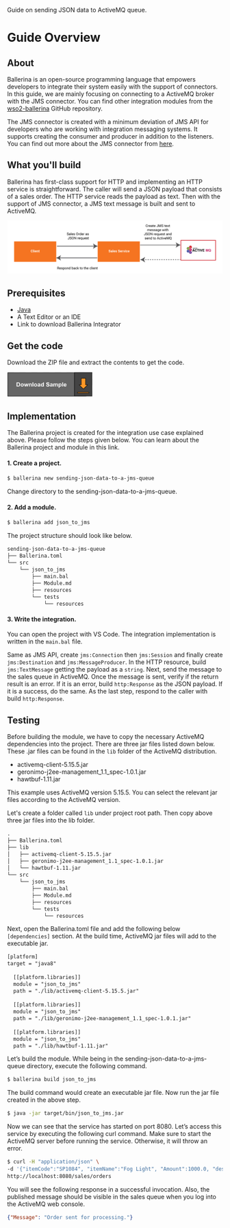 Guide on sending JSON data to ActiveMQ queue.

# Guide Overview

## About
Ballerina is an open-source programming language that empowers developers to integrate their system easily with the support of connectors. In this guide, we are mainly focusing on connecting to a ActiveMQ broker with the JMS connector. You can find other integration modules from the [wso2-ballerina](https://github.com/wso2-ballerina) GitHub repository.

The JMS connector is created with a minimum deviation of JMS API for developers who are working with integration messaging systems. It supports creating the consumer and producer in addition to the listeners. You can find out more about the JMS connector from [here](https://github.com/wso2-ballerina/module-jms).

## What you'll build
Ballerina has first-class support for HTTP and implementing an HTTP service is straightforward. The caller will send a JSON payload that consists of a sales order. The HTTP service reads the payload as text. Then with the support of JMS connector, a JMS text message is built and sent to ActiveMQ.

![Sending JSON data to ActiveMQ queue](resources/JSON-to-ActiveMQ-Queue.jpg)

## Prerequisites
- [Java](https://www.oracle.com/technetwork/java/index.html)
- A Text Editor or an IDE
- Link to download Ballerina Integrator

## Get the code

Download the ZIP file and extract the contents to get the code.

<a href="https://github.com/wso2/docs-ei/blob/master/en/ballerina-integrator/docs/learn/guides/messaging/sending-json-data-to-a-jms-queue/sending-json-data-to-a-jms-queue.zip"><img src="resources/download-zip.png" width="200" alt="Download ZIP"></a>

## Implementation
The Ballerina project is created for the integration use case explained above. Please follow the steps given below. You can learn about the Ballerina project and module in this link.

#### 1. Create a project.
```bash
$ ballerina new sending-json-data-to-a-jms-queue
```
Change directory to the sending-json-data-to-a-jms-queue.

#### 2. Add a module.
```bash
$ ballerina add json_to_jms
```

The project structure should look like below.
```shell
sending-json-data-to-a-jms-queue
├── Ballerina.toml
└── src
    └── json_to_jms
        ├── main.bal
        ├── Module.md
        ├── resources
        └── tests
            └── resources
```

#### 3. Write the integration.
You can open the project with VS Code. The integration implementation is written in the `main.bal` file.

<!-- INCLUDE_CODE: src/json_to_jms/main.bal -->

Same as JMS API, create `jms:Connection` then `jms:Session` and finally create `jms:Destination` and `jms:MessageProducer`. In the HTTP resource, build `jms:TextMessage` getting the payload as a `string`. Next, send the message to the sales queue in ActiveMQ. Once the message is sent, verify if the return result is an error. If it is an error, build `http:Response` as the JSON payload. If it is a success, do the same. As the last step, respond to the caller with build `http:Response`.

## Testing
Before building the module, we have to copy the necessary ActiveMQ dependencies into the project. There are three jar files listed down below. These .jar files can be found in the `lib` folder of the ActiveMQ distribution.

* activemq-client-5.15.5.jar
* geronimo-j2ee-management_1.1_spec-1.0.1.jar
* hawtbuf-1.11.jar

This example uses ActiveMQ version 5.15.5. You can select the relevant jar files according to the ActiveMQ version.

Let's create a folder called `lib` under project root path. Then copy above three jar files into the lib folder.

```shell
.
├── Ballerina.toml
├── lib
│   ├── activemq-client-5.15.5.jar
│   ├── geronimo-j2ee-management_1.1_spec-1.0.1.jar
│   └── hawtbuf-1.11.jar
└── src
    └── json_to_jms
        ├── main.bal
        ├── Module.md
        ├── resources
        └── tests
            └── resources
```

Next, open the Ballerina.toml file and add the following below `[dependencies]` section. At the build time, ActiveMQ jar files will add to the executable jar.

```
[platform]
target = "java8"

  [[platform.libraries]]
  module = "json_to_jms"
  path = "./lib/activemq-client-5.15.5.jar"

  [[platform.libraries]]
  module = "json_to_jms"
  path = "./lib/geronimo-j2ee-management_1.1_spec-1.0.1.jar"

  [[platform.libraries]]
  module = "json_to_jms"
  path = "./lib/hawtbuf-1.11.jar"
```

Let’s build the module. While being in the sending-json-data-to-a-jms-queue directory, execute the following command.

```bash
$ ballerina build json_to_jms
```

The build command would create an executable jar file. Now run the jar file created in the above step.

```bash
$ java -jar target/bin/json_to_jms.jar
```

Now we can see that the service has started on port 8080. Let’s access this service by executing the following curl command. Make sure to start the ActiveMQ server before running the service. Otherwise, it will throw an error.

```bash
$ curl -H "application/json" \
-d '{"itemCode":"SP1084", "itemName":"Fog Light", "Amount":1000.0, "description":"Car Fog Light", "qty":1, "warehouse":"Colombo"}'.json \
http://localhost:8080/sales/orders
```

You will see the following response in a successful invocation. Also, the published message should be visible in the sales queue when you log into the ActiveMQ web console.

```json
{"Message": "Order sent for processing."}
```
